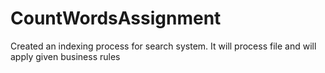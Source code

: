 # CountWordsAssignment
Created an indexing process for search system. It will process file and will apply given business rules
